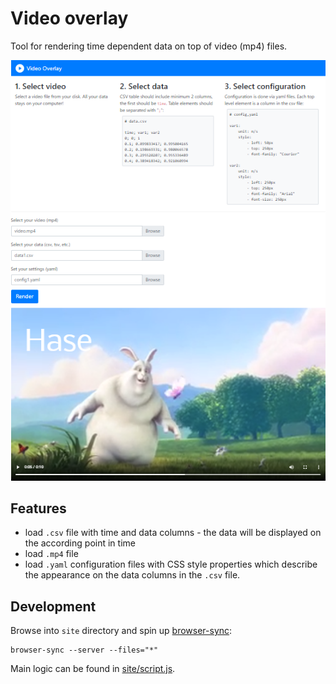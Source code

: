 # Video overlay

Tool for rendering time dependent data on top of video (mp4) files.

![overview](docs/overview.png)

## Features

- load `.csv` file with time and data columns - the data will be displayed on the according point in time
- load `.mp4` file
- load `.yaml` configuration files with CSS style properties which describe the appearance on the data columns in the `.csv` file.

## Development

Browse into `site` directory and spin up [browser-sync](https://www.browsersync.io):

```shell
browser-sync --server --files="*"
```

Main logic can be found in [site/script.js](site/script.js).
